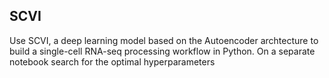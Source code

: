 ## SCVI
Use SCVI, a deep learning model based on the Autoencoder archtecture to build a single-cell RNA-seq processing workflow in Python. On a separate notebook search for the optimal hyperparameters
